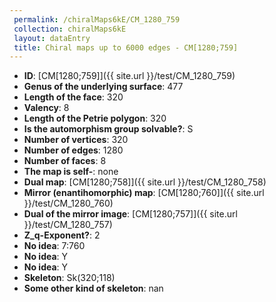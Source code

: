 ```yaml
--- 
 permalink: /chiralMaps6kE/CM_1280_759 
 collection: chiralMaps6kE
 layout: dataEntry
 title: Chiral maps up to 6000 edges - CM[1280;759]
---
```


- **ID**: [CM[1280;759]]({{ site.url }}/test/CM_1280_759)
- **Genus of the underlying surface**: 477
- **Length of the face**: 320
- **Valency**: 8
- **Length of the Petrie polygon**: 320
- **Is the automorphism group solvable?**: S
- **Number of vertices**: 320
- **Number of edges**: 1280
- **Number of faces**: 8
- **The map is self-**: none
- **Dual map**: [CM[1280;758]]({{ site.url }}/test/CM_1280_758)
- **Mirror (enantihomorphic) map**: [CM[1280;760]]({{ site.url }}/test/CM_1280_760)
- **Dual of the mirror image**: [CM[1280;757]]({{ site.url }}/test/CM_1280_757)
- **Z_q-Exponent?**: 2
- **No idea**:  7:760
- **No idea**: Y
- **No idea**: Y
- **Skeleton**: Sk(320;118)
- **Some other kind of skeleton**: nan
